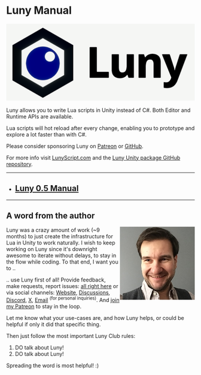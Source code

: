 # Luny Manual

[![Luny Logo](LunyLogo.png)](https://lunyscript.com)

Luny allows you to write Lua scripts in Unity instead of C#. Both Editor and Runtime APIs are available.

Lua scripts will hot reload after every change, enabling you to prototype and explore a lot faster than with C#.

Please consider sponsoring Luny on [Patreon](http://www.patreon.com/c/codesmile) or [GitHub](https://github.com/CodeSmile-0000011110110111). 

For more info visit [LunyScript.com](https://lunyscript.com) and the [Luny Unity package GitHub repository](https://github.com/CodeSmile-0000011110110111/de.codesmile.luny).

---

- ## [Luny 0.5 Manual](Luny_0.5/index)

---

## A word from the author

<p>
<img src="steffen.jpg" width="200" align="right" /> Luny was a crazy amount of work (~9 months) to just create the infrastructure for Lua in Unity to work naturally. I wish to keep working on Luny since it's downright awesome to iterate without delays, to stay in the flow while coding. To that end, I want you to ..
</p>

.. use Luny first of all! Provide feedback, make requests, report issues: [all right here](https://github.com/CodeSmile-0000011110110111/de.codesmile.luny/issues) or via social channels: [Website](https://lunyscript.com/), [Discussions](https://discussions.unity.com/t/i-maed-my-first-luny-script/1597492/), [Discord](https://discord.gg/EkwNb4rB7W), [X](https://x.com/sitterheim), [Email](mailto:steffen@steffenitterheim.de) <sup>(for personal inquiries)</sup>. And [join my Patreon](www.patreon.com/c/CodeSmile) to stay in the loop.

Let me know what your use-cases are, and how Luny helps, or could be helpful if only it did that specific thing.

Then just follow the most important Luny Club rules:

1. DO talk about Luny!
2. DO talk about Luny!

Spreading the word is most helpful! :)
